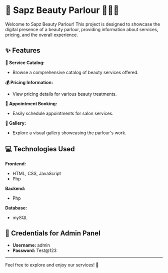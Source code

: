 # 🌸 Sapz Beauty Parlour 💇‍♀️💄

Welcome to Sapz Beauty Parlour! This project is designed to showcase the digital presence of a beauty parlour, providing information about services, pricing, and the overall experience.

## ✨ Features

**💅 Service Catalog:**
  - Browse a comprehensive catalog of beauty services offered.

**💰 Pricing Information:**
  - View pricing details for various beauty treatments.

**📅 Appointment Booking:**
  - Easily schedule appointments for salon services.

**📸 Gallery:**
  - Explore a visual gallery showcasing the parlour's work.

## 💻 Technologies Used

**Frontend:**
  - HTML, CSS, JavaScript
  - Php

**Backend:**
  - Php

**Database:**
  - mySQL

## 🔑 Credentials for Admin Panel

- **Username:** admin
- **Password:** Test@123

---

Feel free to explore and enjoy our services! 🌟
